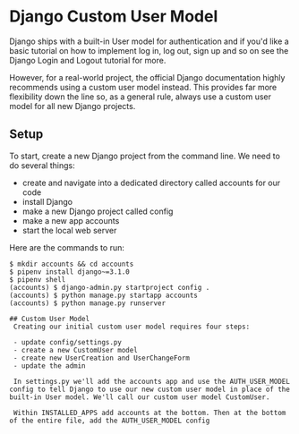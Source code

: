 # Django Custom User Model
 Django ships with a built-in User model for authentication and if you'd like a basic tutorial on how to implement log in, log out, sign up and so on see the Django Login and Logout tutorial for more.

 However, for a real-world project, the official Django documentation highly recommends using a custom user model instead. This provides far more flexibility down the line so, as a general rule, always use a custom user model for all new Django projects.

 ## Setup
 To start, create a new Django project from the command line. We need to do several things:

 - create and navigate into a dedicated directory called accounts for our code
 - install Django
 - make a new Django project called config
 - make a new app accounts
 - start the local web server

  Here are the commands to run:

```$ cd ~/Desktop
$ mkdir accounts && cd accounts
$ pipenv install django~=3.1.0
$ pipenv shell
(accounts) $ django-admin.py startproject config .
(accounts) $ python manage.py startapp accounts
(accounts) $ python manage.py runserver

## Custom User Model
 Creating our initial custom user model requires four steps:

 - update config/settings.py
 - create a new CustomUser model
 - create new UserCreation and UserChangeForm
 - update the admin

 In settings.py we'll add the accounts app and use the AUTH_USER_MODEL config to tell Django to use our new custom user model in place of the built-in User model. We'll call our custom user model CustomUser.

 Within INSTALLED_APPS add accounts at the bottom. Then at the bottom of the entire file, add the AUTH_USER_MODEL config
